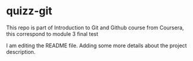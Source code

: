 # quizz-git
This repo is part of Introduction to Git and Github course from Coursera,  this correspond to module 3 final test

I am editing the README file. Adding some more details about the project description.
